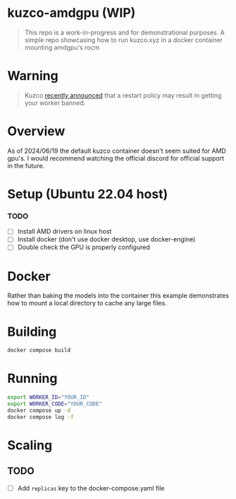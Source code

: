 # kuzco-amdgpu (WIP)
> This repo is a work-in-progress and for demonstrational purposes.
> A simple repo showcasing how to run kuzco.xyz in a docker container mounting amdgpu's rocm

# Warning
> Kuzco [recently announced][ban-announ] that a restart policy may result in getting your worker banned.


# Overview
As of 2024/06/19 the default kuzco container doesn't seem suited for AMD gpu's.
I would recommend watching the official discord for official support in the future.

# Setup (Ubuntu 22.04 host)
### TODO
- [ ] Install AMD drivers on linux host
- [ ] Install docker (don't use docker desktop, use docker-engine)
- [ ] Double check the GPU is properly configured

# Docker
Rather than baking the models into the container this example demonstrates how to mount a local directory to cache any large files.

# Building
```sh
docker compose build
```

# Running
```sh
export WORKER_ID="YOUR_ID"
export WORKER_CODE="YOUR_CODE"
docker compose up -d
docker compose log -f
```

# Scaling
## TODO
- [ ] Add `replicas` key to the docker-compose.yaml file

[ban-announ]: https://discord.com/channels/1100110477599723550/1215659199846154261/1253105879386034228

